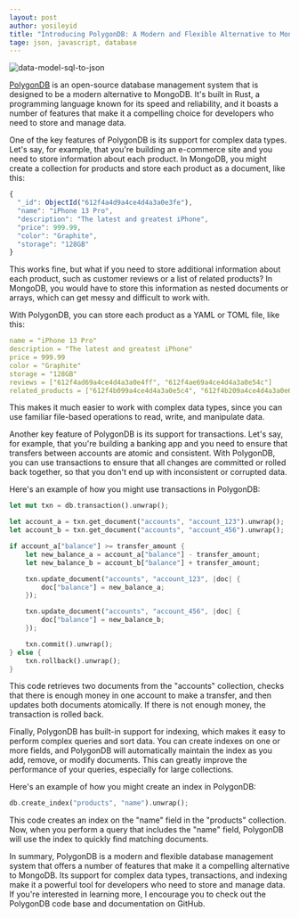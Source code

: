 ```yaml
---
layout: post
author: yosileyid
title: "Introducing PolygonDB: A Modern and Flexible Alternative to MongoDB with Advanced Data Management Features"
tage: json, javascript, database
---
```


![data-model-sql-to-json](https://user-images.githubusercontent.com/14003326/220189184-5b5a7315-4443-4d9d-a1da-cd0532fa3558.png)

[PolygonDB](https://github.com/JewishLewish/PolygonDB) is an open-source database management system that is designed to be a modern alternative to MongoDB. It's built in Rust, a programming language known for its speed and reliability, and it boasts a number of features that make it a compelling choice for developers who need to store and manage data.
<!--more-->
One of the key features of PolygonDB is its support for complex data types. Let's say, for example, that you're building an e-commerce site and you need to store information about each product. In MongoDB, you might create a collection for products and store each product as a document, like this:

```javascript
{
  "_id": ObjectId("612f4a4d9a4ce4d4a3a0e3fe"),
  "name": "iPhone 13 Pro",
  "description": "The latest and greatest iPhone",
  "price": 999.99,
  "color": "Graphite",
  "storage": "128GB"
}
```
This works fine, but what if you need to store additional information about each product, such as customer reviews or a list of related products? In MongoDB, you would have to store this information as nested documents or arrays, which can get messy and difficult to work with.

With PolygonDB, you can store each product as a YAML or TOML file, like this:

```yaml
name = "iPhone 13 Pro"
description = "The latest and greatest iPhone"
price = 999.99
color = "Graphite"
storage = "128GB"
reviews = ["612f4ad69a4ce4d4a3a0e4ff", "612f4ae69a4ce4d4a3a0e54c"]
related_products = ["612f4b099a4ce4d4a3a0e5c4", "612f4b209a4ce4d4a3a0e60f"]
```
This makes it much easier to work with complex data types, since you can use familiar file-based operations to read, write, and manipulate data.

Another key feature of PolygonDB is its support for transactions. Let's say, for example, that you're building a banking app and you need to ensure that transfers between accounts are atomic and consistent. With PolygonDB, you can use transactions to ensure that all changes are committed or rolled back together, so that you don't end up with inconsistent or corrupted data.

Here's an example of how you might use transactions in PolygonDB:

```rust
let mut txn = db.transaction().unwrap();

let account_a = txn.get_document("accounts", "account_123").unwrap();
let account_b = txn.get_document("accounts", "account_456").unwrap();

if account_a["balance"] >= transfer_amount {
    let new_balance_a = account_a["balance"] - transfer_amount;
    let new_balance_b = account_b["balance"] + transfer_amount;

    txn.update_document("accounts", "account_123", |doc| {
        doc["balance"] = new_balance_a;
    });

    txn.update_document("accounts", "account_456", |doc| {
        doc["balance"] = new_balance_b;
    });

    txn.commit().unwrap();
} else {
    txn.rollback().unwrap();
}
```
This code retrieves two documents from the "accounts" collection, checks that there is enough money in one account to make a transfer, and then updates both documents atomically. If there is not enough money, the transaction is rolled back.

Finally, PolygonDB has built-in support for indexing, which makes it easy to perform complex queries and sort data. You can create indexes on one or more fields, and PolygonDB will automatically maintain the index as you add, remove, or modify documents. This can greatly improve the performance of your queries, especially for large collections.

Here's an example of how you might create an index in PolygonDB:

```rust
db.create_index("products", "name").unwrap();
```
This code creates an index on the "name" field in the "products" collection. Now, when you perform a query that includes the "name" field, PolygonDB will use the index to quickly find matching documents.

In summary, PolygonDB is a modern and flexible database management system that offers a number of features that make it a compelling alternative to MongoDB. Its support for complex data types, transactions, and indexing make it a powerful tool for developers who need to store and manage data. If you're interested in learning more, I encourage you to check out the PolygonDB code base and documentation on GitHub.

